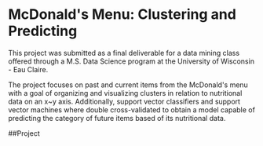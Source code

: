 # McDonald's Menu: Clustering and Predicting
This project was submitted as a final deliverable for a data mining class offered through a M.S. Data Science program at the University of Wisconsin - Eau Claire.

The project focuses on past and current items from the McDonald's menu with a goal of organizing and visualizing clusters in relation to nutritional data on an x~y axis.  Additionally, support vector classifiers and support vector machines where double cross-validated to obtain a model capable of predicting the category of future items based of its nutritional data.

##Project
